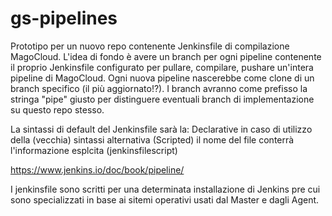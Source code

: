 # gs-pipelines
Prototipo per un nuovo repo contenente Jenkinsfile  di compilazione MagoCloud. 
L'idea di fondo è avere un branch per ogni pipeline contenente il proprio Jenkinsfile configurato per pullare, compilare, pushare un'intera pipeline di MagoCloud.
Ogni nuova pipeline nascerebbe come clone di un branch specifico (il più aggiornato!?).
I branch avranno come prefisso la stringa "pipe" giusto per distinguere eventuali branch di implementazione su questo repo stesso. 

La sintassi di default del Jenkinsfile sarà la: Declarative in caso di utilizzo della (vecchia) sintassi alternativa (Scripted) il nome del file conterrà l'informazione esplcita (jenkinsfilescript)

https://www.jenkins.io/doc/book/pipeline/

I jenkinsfile sono scritti per una determinata installazione di Jenkins pre cui sono specializzati in base ai sitemi operativi usati dal Master e dagli Agent.